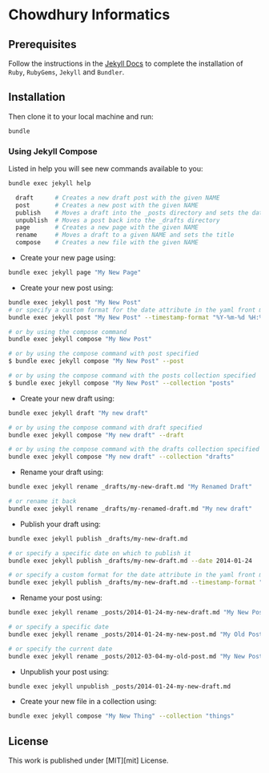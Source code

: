 # Chowdhury Informatics



## Prerequisites

Follow the instructions in the [Jekyll Docs](https://jekyllrb.com/docs/installation/) to complete the installation of `Ruby`, `RubyGems`, `Jekyll` and `Bundler`.

## Installation

Then clone it to your local machine and run:

```
bundle
```

### Using Jekyll Compose

Listed in help you will see new commands available to you:

```bash
bundle exec jekyll help 
```

```bash
  draft      # Creates a new draft post with the given NAME
  post       # Creates a new post with the given NAME
  publish    # Moves a draft into the _posts directory and sets the date
  unpublish  # Moves a post back into the _drafts directory
  page       # Creates a new page with the given NAME
  rename     # Moves a draft to a given NAME and sets the title
  compose    # Creates a new file with the given NAME
```

- Create your new page using:

```bash
bundle exec jekyll page "My New Page"
```

- Create your new post using:

```bash
bundle exec jekyll post "My New Post"
# or specify a custom format for the date attribute in the yaml front matter
bundle exec jekyll post "My New Post" --timestamp-format "%Y-%m-%d %H:%M:%S %z"

# or by using the compose command
bundle exec jekyll compose "My New Post"

# or by using the compose command with post specified
$ bundle exec jekyll compose "My New Post" --post

# or by using the compose command with the posts collection specified
$ bundle exec jekyll compose "My New Post" --collection "posts"
```

- Create your new draft using:

```bash
bundle exec jekyll draft "My new draft"

# or by using the compose command with draft specified
bundle exec jekyll compose "My new draft" --draft

# or by using the compose command with the drafts collection specified
bundle exec jekyll compose "My new draft" --collection "drafts"
```

- Rename your draft using:

```bash
bundle exec jekyll rename _drafts/my-new-draft.md "My Renamed Draft"

# or rename it back
bundle exec jekyll rename _drafts/my-renamed-draft.md "My new draft"
```

- Publish your draft using:

```bash
bundle exec jekyll publish _drafts/my-new-draft.md

# or specify a specific date on which to publish it
bundle exec jekyll publish _drafts/my-new-draft.md --date 2014-01-24

# or specify a custom format for the date attribute in the yaml front matter
bundle exec jekyll publish _drafts/my-new-draft.md --timestamp-format "%Y-%m-%d %H:%M:%S %z"
```

- Rename your post using:

```bash
bundle exec jekyll rename _posts/2014-01-24-my-new-draft.md "My New Post"

# or specify a specific date
bundle exec jekyll rename _posts/2014-01-24-my-new-post.md "My Old Post" --date "2012-03-04"

# or specify the current date
bundle exec jekyll rename _posts/2012-03-04-my-old-post.md "My New Post" --now
```

- Unpublish your post using:

```bash
bundle exec jekyll unpublish _posts/2014-01-24-my-new-draft.md
```

- Create your new file in a collection using:

```bash
bundle exec jekyll compose "My New Thing" --collection "things"
```


## License

This work is published under [MIT][mit] License.
